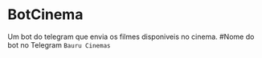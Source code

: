 # BotCinema
Um bot do telegram que envia os filmes disponiveis no cinema.
#Nome do bot no Telegram 
```Bauru Cinemas```
